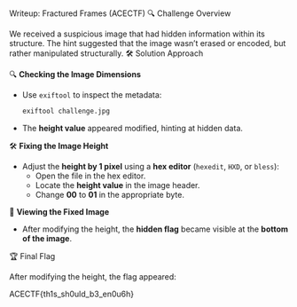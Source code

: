 Writeup: Fractured Frames (ACECTF)
🔍 Challenge Overview

We received a suspicious image that had hidden information within its structure. The hint suggested that the image wasn’t erased or encoded, but rather manipulated structurally.
🛠️ Solution Approach

🔍 **Checking the Image Dimensions**  
- Use `exiftool` to inspect the metadata:  
  ```bash
  exiftool challenge.jpg
  ```  
- The **height value** appeared modified, hinting at hidden data.  

🛠 **Fixing the Image Height**  
- Adjust the **height by 1 pixel** using a **hex editor** (`hexedit`, `HXD`, or `bless`):  
  - Open the file in the hex editor.  
  - Locate the **height value** in the image header.  
  - Change **00** to **01** in the appropriate byte.  

👀 **Viewing the Fixed Image**  
- After modifying the height, the **hidden flag** became visible at the **bottom of the image**.

🏆 Final Flag

After modifying the height, the flag appeared:

ACECTF{th1s_sh0uld_b3_en0u6h}
